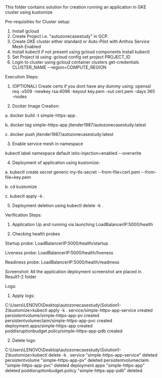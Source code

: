 This folder contains solution for creation running an application in GKE cluster using kustomize

Pre-requisities for Cluster setup:
1. Install gcloud
2. Create Project i.e. "autozonecasestudy" in GCP.
3. Create GKE cluster either standard or Auto-Pilot with Anthos Service Mesh Enabled
4. Install kubectl if not present using gcloud components install kubectl
5. Set Project id using: gcloud config set project PROJECT_ID
6. Login to cluster using gcloud container clusters get-credentials CLUSTER_NAME --region=COMPUTE_REGION

Execution Steps:

1. (OPTIONAL) Create certs if you dont have any dummy using: openssl req -x509 -newkey rsa:4096 -keyout key.pem -out cert.pem -days 365 -nodes
   
2. Docker Image Creation:

a. docker build -t simple-https-app .

b. docker tag simple-https-app jitender1987/autozonecasestudy:latest

c. docker push jitender1987/autozonecasestudy:latest

3. Enable service mesh in namespace

kubectl label namespace default istio-injection=enabled --overwrite


4. Deployment of application using kustomize:

a. kubectl create secret generic my-tls-secret --from-file=cert.pem --from-file=key.pem

b. cd kustomize

c. kubectl apply -k .

5. Deployment deletion using kubectl delete -k .


Verification Steps:

1. Application Up and running via launching LoadBalancerIP:5000/health

2. Checking health probes

Startup probe: LoadBalancerIP:5000/health/startup

Liveness probe: LoadBalancerIP:5000/health/liveness

Readiness probe: LoadBalancerIP:5000/health/readiness

Screenshot: All the application deployment screenshot are placed in Result1-2 folder

Logs:

1. Apply logs:

C:\Users\LENOVO\Desktop\autozonecasestudy\Solution1-2\kustomize>kubectl apply -k .
service/simple-https-app-service created
persistentvolume/simple-https-app-pv created
persistentvolumeclaim/simple-https-app-pvc created
deployment.apps/simple-https-app created
poddisruptionbudget.policy/simple-https-app-pdb created


2. Delete logs:

C:\Users\LENOVO\Desktop\autozonecasestudy\Solution1-2\kustomize>kubectl delete -k .
service "simple-https-app-service" deleted
persistentvolume "simple-https-app-pv" deleted
persistentvolumeclaim "simple-https-app-pvc" deleted
deployment.apps "simple-https-app" deleted
poddisruptionbudget.policy "simple-https-app-pdb" deleted
